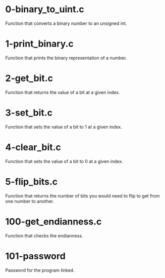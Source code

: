 # 0-binary_to_uint.c

Function that converts a binary number to an unsigned int.

# 1-print_binary.c

Function that prints the binary representation of a number.

# 2-get_bit.c

Function that returns the value of a bit at a given index.

# 3-set_bit.c

Function that sets the value of a bit to 1 at a given index.

# 4-clear_bit.c

Function that sets the value of a bit to 0 at a given index.

# 5-flip_bits.c

Function that returns the number of bits you would need to flip to get from one number to another.

# 100-get_endianness.c

Function that checks the endianness.

# 101-password
Password for the program linked.